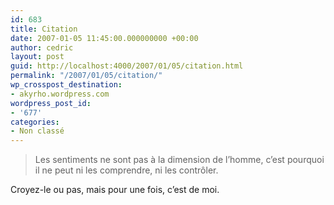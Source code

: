 ```yaml
---
id: 683
title: Citation
date: 2007-01-05 11:45:00.000000000 +00:00
author: cedric
layout: post
guid: http://localhost:4000/2007/01/05/citation.html
permalink: "/2007/01/05/citation/"
wp_crosspost_destination:
- akyrho.wordpress.com
wordpress_post_id:
- '677'
categories:
- Non classé
---
```

> Les sentiments ne sont pas à la dimension de l’homme, c’est pourquoi il ne peut ni les comprendre, ni les contrôler.

Croyez-le ou pas, mais pour une fois, c’est de moi.